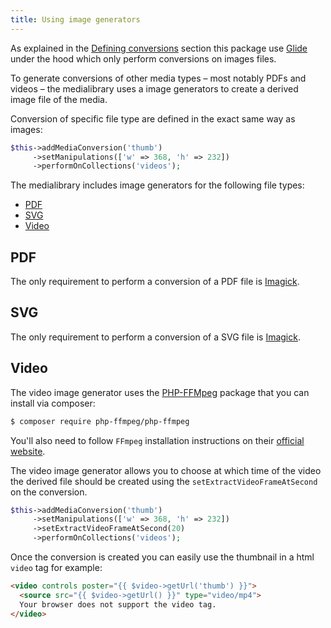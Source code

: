 ```yaml
---
title: Using image generators
---
```


As explained in the [Defining conversions](/laravel-medialibrary/v5/converting-images/defining-conversions/) section 
this package use [Glide](http://glide.thephpleague.com/) under the hood which only perform conversions on images files. 

To generate conversions of other media types – most notably PDFs and videos – the medialibrary uses a image generators to create a derived image file of the media. 

Conversion of specific file type are defined in the exact same way as images:
```php
$this->addMediaConversion('thumb')
     ->setManipulations(['w' => 368, 'h' => 232])
     ->performOnCollections('videos');
```

The medialibrary includes image generators for the following file types:
- [PDF](/laravel-medialibrary/v5/converting-other-file-types/using-image-generators#pdf)
- [SVG](/laravel-medialibrary/v5/converting-other-file-types/using-image-generators#svg)
- [Video](/laravel-medialibrary/v5/converting-other-file-types/using-image-generators#video)

## PDF

The only requirement to perform a conversion of a PDF file is [Imagick](http://php.net/manual/en/imagick.setresolution.php).

## SVG

The only requirement to perform a conversion of a SVG file is [Imagick](http://php.net/manual/en/imagick.setresolution.php).

## Video

The video image generator uses the [PHP-FFMpeg](https://github.com/PHP-FFMpeg/PHP-FFMpeg) package that you can install via composer:

```bash
$ composer require php-ffmpeg/php-ffmpeg
```

You'll also need to follow `FFmpeg` installation instructions on their [official website](https://ffmpeg.org/download.html).

The video image generator allows you to choose at which time of the video the derived file should be created using the `setExtractVideoFrameAtSecond` on the conversion.

```php
$this->addMediaConversion('thumb')
     ->setManipulations(['w' => 368, 'h' => 232])
     ->setExtractVideoFrameAtSecond(20)
     ->performOnCollections('videos');
```

Once the conversion is created you can easily use the thumbnail in a html `video` tag for example:

```html
<video controls poster="{{ $video->getUrl('thumb') }}">
  <source src="{{ $video->getUrl() }}" type="video/mp4">
  Your browser does not support the video tag.
</video>
```
